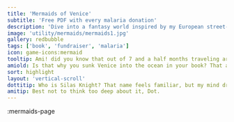 ```yaml
---
title: 'Mermaids of Venice'
subtitle: 'Free PDF with every malaria donation'
description: 'Dive into a fantasy world inspired by my European street-performing adventures, flaws and all. Your donation helps fight malaria and lands you a free copy!'
image: 'utility/mermaids/mermaids1.jpg'
gallery: redbubble
tags: ['book', 'fundraiser', 'malaria']
icon: game-icons:mermaid
tooltip: Ami! did you know that out of 7 and a half months traveling around Europe as a juggling contortionist, I was stuck in a mosquito-filled campsite outside Venice for two weeks?
amiold: Is that why you sunk Venice into the ocean in your book? That actually makes a lot of sense. But you programmed me to fight malaria because you care about the world...Right?
sort: highlight
layout: 'vertical-scroll'
dottitip: Who is Silas Knight? That name feels familiar, but my mind draws a blank.
amitip: Best not to think too deep about it, Dot.
---
```


:mermaids-page

